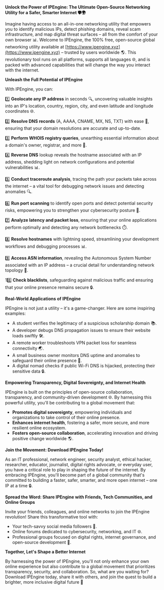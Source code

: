 **Unlock the Power of IPEngine: The Ultimate Open-Source Networking Utility for a Safer, Smarter Internet 🛡️🌍**

Imagine having access to an all-in-one networking utility that empowers you to identify malicious IPs, detect phishing domains, reveal scam infrastructure, and map digital threat surfaces – all from the comfort of your own browser 📊. Welcome to IPEngine, the 100% free, open-source global networking utility available at [https://www.ipengine.xyz](https://www.ipengine.xyz) – trusted by users worldwide 🌎. This revolutionary tool runs on all platforms, supports all languages 🌐, and is packed with advanced capabilities that will change the way you interact with the internet.

**Unleash the Full Potential of IPEngine**

With IPEngine, you can:

1️⃣ **Geolocate any IP address** in seconds 🔍, uncovering valuable insights into an IP's location, country, region, city, and even latitude and longitude coordinates 🌐.

2️⃣ **Resolve DNS records** (A, AAAA, CNAME, MX, NS, TXT) with ease 📡, ensuring that your domain resolutions are accurate and up-to-date.

3️⃣ **Perform WHOIS registry queries**, unearthing essential information about a domain's owner, registrar, and more 🔑.

4️⃣ **Reverse DNS** lookup reveals the hostname associated with an IP address, shedding light on network configurations and potential vulnerabilities 📊.

5️⃣ **Conduct traceroute analysis**, tracing the path your packets take across the internet – a vital tool for debugging network issues and detecting anomalies 🔍.

6️⃣ **Run port scanning** to identify open ports and detect potential security risks, empowering you to strengthen your cybersecurity posture 🚀.

7️⃣ **Analyze latency and packet loss**, ensuring that your online applications perform optimally and detecting any network bottlenecks ⏱️.

8️⃣ **Resolve hostnames** with lightning speed, streamlining your development workflows and debugging processes 📊.

9️⃣ **Access ASN information**, revealing the Autonomous System Number associated with an IP address – a crucial detail for understanding network topology 🔌.

10️⃣ **Check blacklists**, safeguarding against malicious traffic and ensuring that your online presence remains secure 🔒.

**Real-World Applications of IPEngine**

IPEngine is not just a utility – it's a game-changer. Here are some inspiring examples:

* A student verifies the legitimacy of a suspicious scholarship domain 📚.
* A developer debugs DNS propagation issues to ensure their website loads swiftly 🛠️.
* A remote worker troubleshoots VPN packet loss for seamless connectivity 🌏.
* A small business owner monitors DNS uptime and anomalies to safeguard their online presence 💼.
* A digital nomad checks if public Wi-Fi DNS is hijacked, protecting their sensitive data 🔒.

**Empowering Transparency, Digital Sovereignty, and Internet Health**

IPEngine is built on the principles of open-source collaboration, transparency, and community-driven development 🌐. By harnessing this powerful utility, you'll be contributing to a global movement that:

* **Promotes digital sovereignty**, empowering individuals and organizations to take control of their online presence.
* **Enhances internet health**, fostering a safer, more secure, and more resilient online ecosystem.
* **Fosters open-source collaboration**, accelerating innovation and driving positive change worldwide 🌎.

**Join the Movement: Download IPEngine Today!**

As an IT professional, network engineer, security analyst, ethical hacker, researcher, educator, journalist, digital rights advocate, or everyday user, you have a critical role to play in shaping the future of the internet. By embracing IPEngine, you'll become part of a global community that's committed to building a faster, safer, smarter, and more open internet – one IP at a time 🔒.

**Spread the Word: Share IPEngine with Friends, Tech Communities, and Online Groups**

Invite your friends, colleagues, and online networks to join the IPEngine revolution! Share this transformative tool with:

* Your tech-savvy social media followers 📱.
* Online forums dedicated to cybersecurity, networking, and IT 🌐.
* Professional groups focused on digital rights, internet governance, and open-source development 🔑.

**Together, Let's Shape a Better Internet**

By harnessing the power of IPEngine, you'll not only enhance your own online experience but also contribute to a global movement that prioritizes transparency, security, and collaboration. So, what are you waiting for? Download IPEngine today, share it with others, and join the quest to build a brighter, more inclusive digital future 🌟